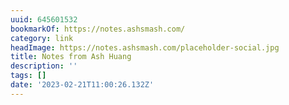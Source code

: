 ```yaml
---
uuid: 645601532
bookmarkOf: https://notes.ashsmash.com/
category: link
headImage: https://notes.ashsmash.com/placeholder-social.jpg
title: Notes from Ash Huang
description: ''
tags: []
date: '2023-02-21T11:00:26.132Z'
---
```



